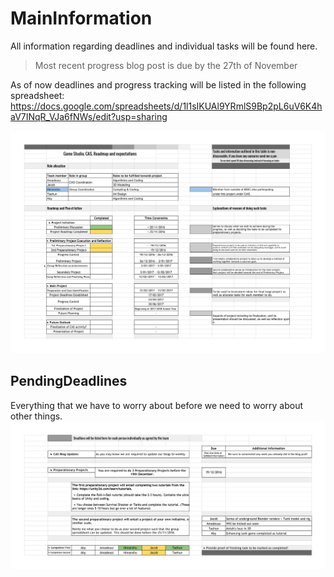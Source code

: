 # MainInformation
All information regarding deadlines and individual tasks will be found here.

> Most recent progress blog post is due by the 27th of November

As of now deadlines and progress tracking will be listed in the following spreadsheet:   https://docs.google.com/spreadsheets/d/1l1sIKUAl9YRmlS9Bp2pL6uV6K4haV7INqR_VJa6fNWs/edit?usp=sharing

![Spreadsheet should show here, if it dosent- someone screwed up](https://github.com/AHAJT/MainInformation/blob/master/Planning%20&%20Role%20Allocation.png "Spreadsheet Updated as of 19/11/2016")

## PendingDeadlines
Everything that we have to worry about before we need to worry about other things.
![Deadlines should show here, if it dosent- someone screwed up](https://github.com/AHAJT/MainInformation/blob/master/Pending%20Deadlines.png "Updated as of 06/12/2016")

